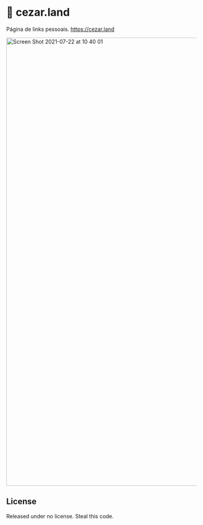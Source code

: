 # 🏰 cezar.land
Página de links pessoais. https://cezar.land

<img width="1184" alt="Screen Shot 2021-07-22 at 10 40 01" src="https://user-images.githubusercontent.com/4672033/148105642-c5d6a5fe-ec9e-4020-af02-a9218ca8a6c4.png">

## License

Released under no license. Steal this code.
